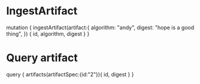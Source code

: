 # IngestArtifact

mutation {
  ingestArtifact(artifact:{
    algorithm: "andy",
    digest: "hope is a good thing",
  }) {
    id,
    algorithm,
    digest
  }
}

# Query artifact

query {
  artifacts(artifactSpec:{id:"2"}){
    id,
    digest
  }
}

